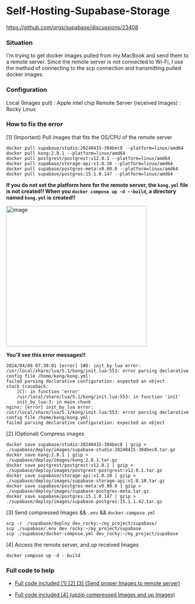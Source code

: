 # Self-Hosting-Supabase-Storage

https://github.com/orgs/supabase/discussions/23408

### Situation

I'm trying to get docker images pulled from my MacBook and send them to a remote server.
Since the remote server is not connected to Wi-Fi, I use the method of connecting to the scp connection and transmitting pulled docker images.

### Configuration

Local (Images pull) : Apple intel chip
Remote Server (received Images) : Rocky Linux

### How to fix the error

[1] (Important) Pull images that fits the OS/CPU of the remote server

```shell
docker pull supabase/studio:20240415-304bec8 --platform=linux/amd64
docker pull kong:2.8.1 --platform=linux/amd64
docker pull postgrest/postgrest:v12.0.1 --platform=linux/amd64
docker pull supabase/storage-api:v1.0.10 --platform=linux/amd64
docker pull supabase/postgres-meta:v0.80.0 --platform=linux/amd64
docker pull supabase/postgres:15.1.0.147 --platform=linux/amd64
```

**If you do not set the platform here for the remote server, the `kong.yml` file is not created!! When you `docker compose up -d --build`, a directory named `kong.yml` is created!!**

<img width="380" alt="image" src="https://github.com/supabase/supabase/assets/81238093/4dfadcde-43d6-4a2b-a67a-2c2367c2a677">

**You'll see this error messages!!**
```shell
2024/04/08 07:38:01 [error] 1#0: init_by_lua error: /usr/local/share/lua/5.1/kong/init.lua:553: error parsing declarative config file /home/kong/kong.yml:
failed parsing declarative configuration: expected an object
stack traceback:
	[C]: in function 'error'
	/usr/local/share/lua/5.1/kong/init.lua:553: in function 'init'
	init_by_lua:3: in main chunk
nginx: [error] init_by_lua error: /usr/local/share/lua/5.1/kong/init.lua:553: error parsing declarative config file /home/kong/kong.yml:
failed parsing declarative configuration: expected an object
```

[2] (Optional) Compress images

```shell
docker save supabase/studio:20240415-304bec8 | gzip > ./supabase/deploy/images/supabase-studio:20240415-304bec8.tar.gz
docker save kong:2.8.1 | gzip > ./supabase/deploy/images/kong:2.8.1.tar.gz
docker save postgrest/postgrest:v12.0.1 | gzip > ./supabase/deploy/images/postgrest-postgrest:v12.0.1.tar.gz
docker save supabase/storage-api:v1.0.10 | gzip > ./supabase/deploy/images/supabase-storage-api:v1.0.10.tar.gz
docker save supabase/postgres-meta:v0.80.0 | gzip > ./supabase/deploy/images/supabase-postgres-meta.tar.gz
docker save supabase/postgres:15.1.0.147 | gzip > ./supabase/deploy/images/supabase-postgres:15.1.1.42.tar.gz
```

[3] Send compressed Images && `.env` && `docker-compose.yml`

```shell
scp -r ./supabase/deploy dev_rocky:~/my_project/supabase/
scp ./supabase/.env dev_rocky:~/my_project/supabase
scp ./supabase/docker-compose.yml dev_rocky:~/my_project/supabase
```

[4] Access the remote server, and up received Images

```shell
docker compose up -d --build
```

### Full code to help

- [Full code included [1] [2] [3] (Send proper Images to remote server)](https://github.com/RumosZin/Self-Hosting-Supabase-Storage/blob/main/build_dev.sh)

- [Full code included [4] (upzip compressed Images and up Images)](https://github.com/RumosZin/Self-Hosting-Supabase-Storage/tree/main/deploy)
